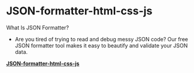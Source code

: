 # JSON-formatter-html-css-js
What Is JSON Formatter?

* Are you tired of trying to read and debug messy JSON code? Our free JSON formatter tool makes it easy to beautify and validate your JSON data. 

[**JSON-formatter-html-css-js**](https://makstyle119.github.io/JSON-formatter-html-css-js/)
